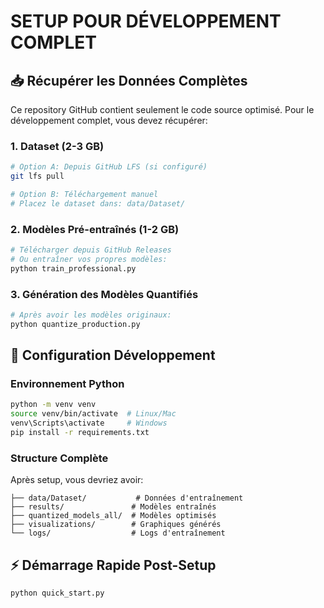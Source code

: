 # SETUP POUR DÉVELOPPEMENT COMPLET

## 📥 Récupérer les Données Complètes

Ce repository GitHub contient seulement le code source optimisé.
Pour le développement complet, vous devez récupérer:

### 1. Dataset (2-3 GB)
```bash
# Option A: Depuis GitHub LFS (si configuré)
git lfs pull

# Option B: Téléchargement manuel
# Placez le dataset dans: data/Dataset/
```

### 2. Modèles Pré-entraînés (1-2 GB)
```bash
# Télécharger depuis GitHub Releases
# Ou entraîner vos propres modèles:
python train_professional.py
```

### 3. Génération des Modèles Quantifiés
```bash
# Après avoir les modèles originaux:
python quantize_production.py
```

## 🔧 Configuration Développement

### Environnement Python
```bash
python -m venv venv
source venv/bin/activate  # Linux/Mac
venv\Scripts\activate     # Windows
pip install -r requirements.txt
```

### Structure Complète
Après setup, vous devriez avoir:
```
├── data/Dataset/           # Données d'entraînement
├── results/               # Modèles entraînés
├── quantized_models_all/  # Modèles optimisés
├── visualizations/        # Graphiques générés
└── logs/                  # Logs d'entraînement
```

## ⚡ Démarrage Rapide Post-Setup
```bash
python quick_start.py
```
